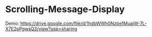 # Scrolling-Message-Display

Demo:
https://drive.google.com/file/d/1hdbWWh0Nzbe1MuajW-7L-X7E2pPgwsQ3/view?usp=sharing
